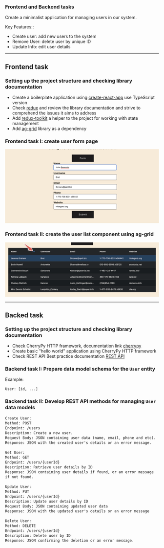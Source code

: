 ### Frontend and Backend tasks

Create a minimalist application for managing users in our system.

Key Features::

- Create user: add new users to the system
- Remove User: delete user by unique ID
- Update Info: edit user details

---

## Frontend task

### Setting up the project structure and checking library documentation

- Create a boilerplate application using  [create-react-app](https://create-react-app.dev/) use TypeScript version
- Check [redux](https://redux.js.org/) and review the library documentation and strive to comprehend the issues it aims
  to address
- Add [redux-toolkit](https://redux-toolkit.js.org/) a helper to the project for working with state management
- Add [ag-grid](https://ag-grid.com/react-data-grid/getting-started/) library as a dependency

### Frontend task I: create user form page

![fe.png](fe.png)

### Frontend task II: create the user list component using ag-grid

![fe_II.png](fe_II.png)

---

## Backed task

### Setting up the project structure and checking library documentation

- Check CherryPy HTTP framework, documentation link [cherrypy](https://docs.cherrypy.dev/en/latest/)
- Create basic "hello world" application using CherryPy HTTP framework
- Check REST API Best practice documentation [REST API](https://restfulapi.net/resource-naming/)

### Backend task I: Prepare data model schema for the ```User``` entity

Example:

```
User: [id, ...]
```

### Backend task II: Develop REST API methods for managing ```User``` data models

```
Create User:
Method: POST
Endpoint: /users
Description: Create a new user.
Request Body: JSON containing user data (name, email, phone and etc).
Response: JSON with the created user's details or an error message.

Get User:
Method: GET
Endpoint: /users/{userId}
Description: Retrieve user details by ID
Response: JSON containing user details if found, or an error message if not found.

Update User:
Method: PUT
Endpoint: /users/{userId}
Description: Update user details by ID
Request Body: JSON containing updated user data
Response: JSON with the updated user's details or an error message

Delete User:
Method: DELETE
Endpoint: /users/{userId}
Description: Delete user by ID
Response: JSON confirming the deletion or an error message.
```









